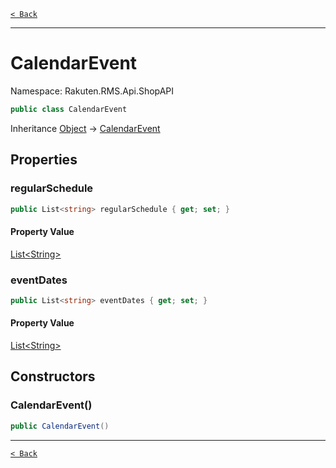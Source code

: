 [`< Back`](./)

---

# CalendarEvent

Namespace: Rakuten.RMS.Api.ShopAPI

```csharp
public class CalendarEvent
```

Inheritance [Object](https://docs.microsoft.com/en-us/dotnet/api/system.object) → [CalendarEvent](./rakuten.rms.api.shopapi.calendarevent)

## Properties

### **regularSchedule**

```csharp
public List<string> regularSchedule { get; set; }
```

#### Property Value

[List&lt;String&gt;](https://docs.microsoft.com/en-us/dotnet/api/system.collections.generic.list-1)<br>

### **eventDates**

```csharp
public List<string> eventDates { get; set; }
```

#### Property Value

[List&lt;String&gt;](https://docs.microsoft.com/en-us/dotnet/api/system.collections.generic.list-1)<br>

## Constructors

### **CalendarEvent()**

```csharp
public CalendarEvent()
```

---

[`< Back`](./)
